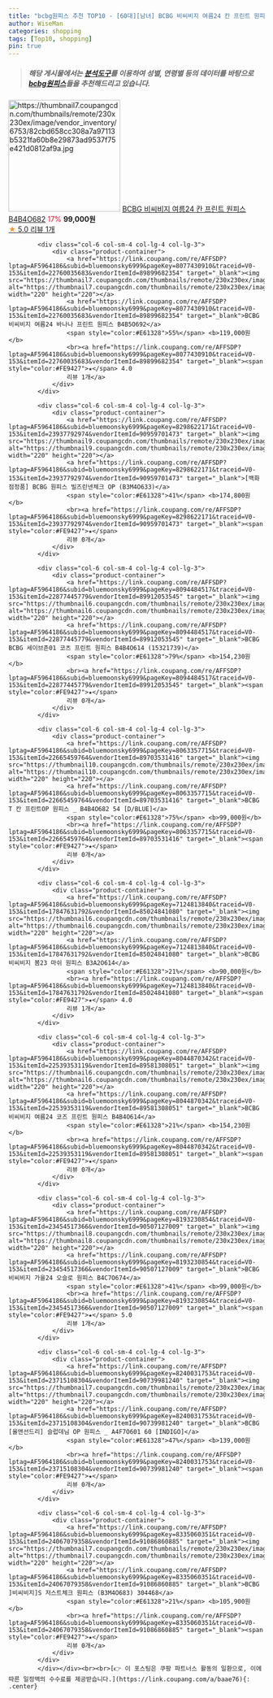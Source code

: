 ```yaml
---
title: "bcbg원피스 추천 TOP10 - [60대][남녀] BCBG 비씨비지 여름24 칸 프린트 원피스 B4B4O682"
author: WiseMan
categories: shopping
tags: [Top10, shopping]
pin: true
---
```


> ##### 해당 게시물에서는 [**분석도구**](https://itemscout.io/)를 이용하여 **성별**, **연령별** 등의 데이터를 바탕으로 [**bcbg원피스**](https://link.coupang.com/a/baae76)들을 추천해드리고 있습니다.
<div class="container"><div class="row">
            <div class="col-6 col-sm-4 col-lg-4 col-lg-3">
                <div class="product-container">
                    <a href="https://link.coupang.com/re/AFFSDP?lptag=AF5964186&subid=bluemoonsky6999&pageKey=8044925511&traceid=V0-153&itemId=22539587455&vendorItemId=90107311140" target="_blank"><img src="https://thumbnail7.coupangcdn.com/thumbnails/remote/230x230ex/image/vendor_inventory/6753/82cbd658cc308a7a97113b5321fa60b8e29873ad9537f75e421d0812af9a.jpg" alt="https://thumbnail7.coupangcdn.com/thumbnails/remote/230x230ex/image/vendor_inventory/6753/82cbd658cc308a7a97113b5321fa60b8e29873ad9537f75e421d0812af9a.jpg" width="220" height="220"></a>
                    <a href="https://link.coupang.com/re/AFFSDP?lptag=AF5964186&subid=bluemoonsky6999&pageKey=8044925511&traceid=V0-153&itemId=22539587455&vendorItemId=90107311140" target="_blank">BCBG 비씨비지 여름24 칸 프린트 원피스 B4B4O682</a>
                    <span style="color:#E61328">17%</span> <b>99,000원</b>
                    <br><a href="https://link.coupang.com/re/AFFSDP?lptag=AF5964186&subid=bluemoonsky6999&pageKey=8044925511&traceid=V0-153&itemId=22539587455&vendorItemId=90107311140" target="_blank"><span style="color:#FE9427">★</span> 5.0
                    리뷰 1개</a>
                </div>
            </div>
            
            <div class="col-6 col-sm-4 col-lg-4 col-lg-3">
                <div class="product-container">
                    <a href="https://link.coupang.com/re/AFFSDP?lptag=AF5964186&subid=bluemoonsky6999&pageKey=8077430910&traceid=V0-153&itemId=22760035683&vendorItemId=89899682354" target="_blank"><img src="https://thumbnail7.coupangcdn.com/thumbnails/remote/230x230ex/image/vendor_inventory/9b79/44fb9b7305bd89e903a74bbd4ec06bf4c8a064e624b9bd96bca9f4b1f75f.jpg" alt="https://thumbnail7.coupangcdn.com/thumbnails/remote/230x230ex/image/vendor_inventory/9b79/44fb9b7305bd89e903a74bbd4ec06bf4c8a064e624b9bd96bca9f4b1f75f.jpg" width="220" height="220"></a>
                    <a href="https://link.coupang.com/re/AFFSDP?lptag=AF5964186&subid=bluemoonsky6999&pageKey=8077430910&traceid=V0-153&itemId=22760035683&vendorItemId=89899682354" target="_blank">BCBG 비씨비지 여름24 바나나 프린트 원피스 B4B5O692</a>
                    <span style="color:#E61328">55%</span> <b>119,000원</b>
                    <br><a href="https://link.coupang.com/re/AFFSDP?lptag=AF5964186&subid=bluemoonsky6999&pageKey=8077430910&traceid=V0-153&itemId=22760035683&vendorItemId=89899682354" target="_blank"><span style="color:#FE9427">★</span> 4.0
                    리뷰 1개</a>
                </div>
            </div>
            
            <div class="col-6 col-sm-4 col-lg-4 col-lg-3">
                <div class="product-container">
                    <a href="https://link.coupang.com/re/AFFSDP?lptag=AF5964186&subid=bluemoonsky6999&pageKey=8298622171&traceid=V0-153&itemId=23937792974&vendorItemId=90959701473" target="_blank"><img src="https://thumbnail9.coupangcdn.com/thumbnails/remote/230x230ex/image/vendor_inventory/5f22/41bf97f6b6b4c1edb7bb1837912ce189e9ae3529eb7a236b6a797bb798b5.jpg" alt="https://thumbnail9.coupangcdn.com/thumbnails/remote/230x230ex/image/vendor_inventory/5f22/41bf97f6b6b4c1edb7bb1837912ce189e9ae3529eb7a236b6a797bb798b5.jpg" width="220" height="220"></a>
                    <a href="https://link.coupang.com/re/AFFSDP?lptag=AF5964186&subid=bluemoonsky6999&pageKey=8298622171&traceid=V0-153&itemId=23937792974&vendorItemId=90959701473" target="_blank">[백화점정품] BCBG 원피스 빌즈린넨체크 OP (B3M4O633)</a>
                    <span style="color:#E61328">41%</span> <b>174,800원</b>
                    <br><a href="https://link.coupang.com/re/AFFSDP?lptag=AF5964186&subid=bluemoonsky6999&pageKey=8298622171&traceid=V0-153&itemId=23937792974&vendorItemId=90959701473" target="_blank"><span style="color:#FE9427">★</span> 
                    리뷰 0개</a>
                </div>
            </div>
            
            <div class="col-6 col-sm-4 col-lg-4 col-lg-3">
                <div class="product-container">
                    <a href="https://link.coupang.com/re/AFFSDP?lptag=AF5964186&subid=bluemoonsky6999&pageKey=8094484517&traceid=V0-153&itemId=22877445779&vendorItemId=89912053545" target="_blank"><img src="https://thumbnail6.coupangcdn.com/thumbnails/remote/230x230ex/image/vendor_inventory/8ce9/c339dfe7bee61690bd74d327cca7594d9b171ecdba540490856c946dbd7d.jpg" alt="https://thumbnail6.coupangcdn.com/thumbnails/remote/230x230ex/image/vendor_inventory/8ce9/c339dfe7bee61690bd74d327cca7594d9b171ecdba540490856c946dbd7d.jpg" width="220" height="220"></a>
                    <a href="https://link.coupang.com/re/AFFSDP?lptag=AF5964186&subid=bluemoonsky6999&pageKey=8094484517&traceid=V0-153&itemId=22877445779&vendorItemId=89912053545" target="_blank">BCBG BCBG 세이브존01 코츠 프린트 원피스 B4B4O614 (15321739)</a>
                    <span style="color:#E61328">79%</span> <b>154,230원</b>
                    <br><a href="https://link.coupang.com/re/AFFSDP?lptag=AF5964186&subid=bluemoonsky6999&pageKey=8094484517&traceid=V0-153&itemId=22877445779&vendorItemId=89912053545" target="_blank"><span style="color:#FE9427">★</span> 
                    리뷰 0개</a>
                </div>
            </div>
            
            <div class="col-6 col-sm-4 col-lg-4 col-lg-3">
                <div class="product-container">
                    <a href="https://link.coupang.com/re/AFFSDP?lptag=AF5964186&subid=bluemoonsky6999&pageKey=8063357715&traceid=V0-153&itemId=22665459764&vendorItemId=89703531416" target="_blank"><img src="https://thumbnail10.coupangcdn.com/thumbnails/remote/230x230ex/image/vendor_inventory/ee48/85d479f4c3d65cfd2b5ba8ba765d9526c993a52f840a31db251645c495b2.jpg" alt="https://thumbnail10.coupangcdn.com/thumbnails/remote/230x230ex/image/vendor_inventory/ee48/85d479f4c3d65cfd2b5ba8ba765d9526c993a52f840a31db251645c495b2.jpg" width="220" height="220"></a>
                    <a href="https://link.coupang.com/re/AFFSDP?lptag=AF5964186&subid=bluemoonsky6999&pageKey=8063357715&traceid=V0-153&itemId=22665459764&vendorItemId=89703531416" target="_blank">BCBG T 칸 프린트OP 원피스 _ B4B4O682 54 [D/BLUE]</a>
                    <span style="color:#E61328">75%</span> <b>99,000원</b>
                    <br><a href="https://link.coupang.com/re/AFFSDP?lptag=AF5964186&subid=bluemoonsky6999&pageKey=8063357715&traceid=V0-153&itemId=22665459764&vendorItemId=89703531416" target="_blank"><span style="color:#FE9427">★</span> 
                    리뷰 0개</a>
                </div>
            </div>
            
            <div class="col-6 col-sm-4 col-lg-4 col-lg-3">
                <div class="product-container">
                    <a href="https://link.coupang.com/re/AFFSDP?lptag=AF5964186&subid=bluemoonsky6999&pageKey=7124813840&traceid=V0-153&itemId=17847631792&vendorItemId=85024841080" target="_blank"><img src="https://thumbnail6.coupangcdn.com/thumbnails/remote/230x230ex/image/vendor_inventory/dc03/25e9ce515da20b4f961c91260432e22d85701b395ed09c21fe0b82d4a556.jpg" alt="https://thumbnail6.coupangcdn.com/thumbnails/remote/230x230ex/image/vendor_inventory/dc03/25e9ce515da20b4f961c91260432e22d85701b395ed09c21fe0b82d4a556.jpg" width="220" height="220"></a>
                    <a href="https://link.coupang.com/re/AFFSDP?lptag=AF5964186&subid=bluemoonsky6999&pageKey=7124813840&traceid=V0-153&itemId=17847631792&vendorItemId=85024841080" target="_blank">BCBG 비씨비지 봄23 마쉬 원피스 B3A2O614</a>
                    <span style="color:#E61328">21%</span> <b>90,000원</b>
                    <br><a href="https://link.coupang.com/re/AFFSDP?lptag=AF5964186&subid=bluemoonsky6999&pageKey=7124813840&traceid=V0-153&itemId=17847631792&vendorItemId=85024841080" target="_blank"><span style="color:#FE9427">★</span> 4.0
                    리뷰 1개</a>
                </div>
            </div>
            
            <div class="col-6 col-sm-4 col-lg-4 col-lg-3">
                <div class="product-container">
                    <a href="https://link.coupang.com/re/AFFSDP?lptag=AF5964186&subid=bluemoonsky6999&pageKey=8044870342&traceid=V0-153&itemId=22539353119&vendorItemId=89581308051" target="_blank"><img src="https://thumbnail6.coupangcdn.com/thumbnails/remote/230x230ex/image/vendor_inventory/239f/12368bb49718be91c10ec857851c75cb749f7993277f23c91a14154a7a01.jpg" alt="https://thumbnail6.coupangcdn.com/thumbnails/remote/230x230ex/image/vendor_inventory/239f/12368bb49718be91c10ec857851c75cb749f7993277f23c91a14154a7a01.jpg" width="220" height="220"></a>
                    <a href="https://link.coupang.com/re/AFFSDP?lptag=AF5964186&subid=bluemoonsky6999&pageKey=8044870342&traceid=V0-153&itemId=22539353119&vendorItemId=89581308051" target="_blank">BCBG 비씨비지 여름24 코즈 프린트 원피스 B4B4O614</a>
                    <span style="color:#E61328">21%</span> <b>154,230원</b>
                    <br><a href="https://link.coupang.com/re/AFFSDP?lptag=AF5964186&subid=bluemoonsky6999&pageKey=8044870342&traceid=V0-153&itemId=22539353119&vendorItemId=89581308051" target="_blank"><span style="color:#FE9427">★</span> 
                    리뷰 0개</a>
                </div>
            </div>
            
            <div class="col-6 col-sm-4 col-lg-4 col-lg-3">
                <div class="product-container">
                    <a href="https://link.coupang.com/re/AFFSDP?lptag=AF5964186&subid=bluemoonsky6999&pageKey=8193230854&traceid=V0-153&itemId=23454517366&vendorItemId=90507127009" target="_blank"><img src="https://thumbnail8.coupangcdn.com/thumbnails/remote/230x230ex/image/vendor_inventory/4395/3f21657bfa4757bbaa67a408cd870ea8a782ed0e55e8b2b882509d9ab0af.jpg" alt="https://thumbnail8.coupangcdn.com/thumbnails/remote/230x230ex/image/vendor_inventory/4395/3f21657bfa4757bbaa67a408cd870ea8a782ed0e55e8b2b882509d9ab0af.jpg" width="220" height="220"></a>
                    <a href="https://link.coupang.com/re/AFFSDP?lptag=AF5964186&subid=bluemoonsky6999&pageKey=8193230854&traceid=V0-153&itemId=23454517366&vendorItemId=90507127009" target="_blank">BCBG 비씨비지 가을24 오슬로 원피스 B4C7O674</a>
                    <span style="color:#E61328">41%</span> <b>99,000원</b>
                    <br><a href="https://link.coupang.com/re/AFFSDP?lptag=AF5964186&subid=bluemoonsky6999&pageKey=8193230854&traceid=V0-153&itemId=23454517366&vendorItemId=90507127009" target="_blank"><span style="color:#FE9427">★</span> 5.0
                    리뷰 1개</a>
                </div>
            </div>
            
            <div class="col-6 col-sm-4 col-lg-4 col-lg-3">
                <div class="product-container">
                    <a href="https://link.coupang.com/re/AFFSDP?lptag=AF5964186&subid=bluemoonsky6999&pageKey=8240031753&traceid=V0-153&itemId=23715108304&vendorItemId=90739981240" target="_blank"><img src="https://thumbnail7.coupangcdn.com/thumbnails/remote/230x230ex/image/vendor_inventory/e315/673d630f4c49d0c68e7a2802650dc1ec0469dd983c100cb8f7f04673b340.jpg" alt="https://thumbnail7.coupangcdn.com/thumbnails/remote/230x230ex/image/vendor_inventory/e315/673d630f4c49d0c68e7a2802650dc1ec0469dd983c100cb8f7f04673b340.jpg" width="220" height="220"></a>
                    <a href="https://link.coupang.com/re/AFFSDP?lptag=AF5964186&subid=bluemoonsky6999&pageKey=8240031753&traceid=V0-153&itemId=23715108304&vendorItemId=90739981240" target="_blank">BCBG [올앤선드리] 슬럽데님 OP 원피스 _ A4F7O601 60 [INDIGO]</a>
                    <span style="color:#E61328">47%</span> <b>139,000원</b>
                    <br><a href="https://link.coupang.com/re/AFFSDP?lptag=AF5964186&subid=bluemoonsky6999&pageKey=8240031753&traceid=V0-153&itemId=23715108304&vendorItemId=90739981240" target="_blank"><span style="color:#FE9427">★</span> 
                    리뷰 0개</a>
                </div>
            </div>
            
            <div class="col-6 col-sm-4 col-lg-4 col-lg-3">
                <div class="product-container">
                    <a href="https://link.coupang.com/re/AFFSDP?lptag=AF5964186&subid=bluemoonsky6999&pageKey=8335060351&traceid=V0-153&itemId=24067079358&vendorItemId=91086860885" target="_blank"><img src="https://thumbnail7.coupangcdn.com/thumbnails/remote/230x230ex/image/vendor_inventory/0d67/e55fcd373a20a6daf96f48fc3705dc2c6ff5a1c18f600c6fb3b2d089d9d7.jpg" alt="https://thumbnail7.coupangcdn.com/thumbnails/remote/230x230ex/image/vendor_inventory/0d67/e55fcd373a20a6daf96f48fc3705dc2c6ff5a1c18f600c6fb3b2d089d9d7.jpg" width="220" height="220"></a>
                    <a href="https://link.coupang.com/re/AFFSDP?lptag=AF5964186&subid=bluemoonsky6999&pageKey=8335060351&traceid=V0-153&itemId=24067079358&vendorItemId=91086860885" target="_blank">BCBG ]비씨비지]S 저스트체크 원피스 (B3M4O683) 304468</a>
                    <span style="color:#E61328">21%</span> <b>105,900원</b>
                    <br><a href="https://link.coupang.com/re/AFFSDP?lptag=AF5964186&subid=bluemoonsky6999&pageKey=8335060351&traceid=V0-153&itemId=24067079358&vendorItemId=91086860885" target="_blank"><span style="color:#FE9427">★</span> 
                    리뷰 0개</a>
                </div>
            </div>
            </div></div><br><br>[👉 이 포스팅은 쿠팡 파트너스 활동의 일환으로, 이에 따른 일정액의 수수료를 제공받습니다.](https://link.coupang.com/a/baae76){: .center}